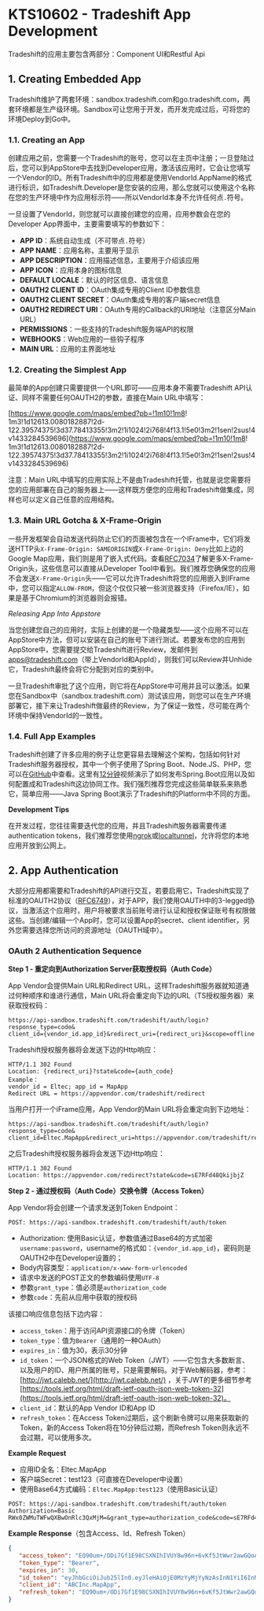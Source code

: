 # KTS10602 - Tradeshift App Development

Tradeshift的应用主要包含两部分：Component UI和Restful Api

## 1. Creating Embedded App

Tradeshift维护了两套环境：sandbox.tradeshift.com和go.tradeshift.com，两套环境都是生产级环境。Sandbox可让您用于开发，而开发完成过后，可将您的环境Deploy到Go中。

### 1.1. Creating an App

创建应用之前，您需要一个Tradeshift的账号，您可以在主页中注册；一旦登陆过后，您可以到AppStore中去找到Developer应用，激活该应用时，它会让您填写一个Vendor的ID。所有Tradeshift中的应用都是使用VendorId.AppName的格式进行标识，如Tradeshift.Developer是您安装的应用，那么您就可以使用这个名称在您的生产环境中作为应用标示符——所以VendorId本身不允许任何点`.`符号。

一旦设置了VendorId，则您就可以直接创建您的应用，应用参数会在您的Developer App界面中，主要需要填写的参数如下：

* **APP ID**：系统自动生成（不可带点`.`符号）
* **APP NAME**：应用名称，主要用于显示
* **APP DESCRIPTION**：应用描述信息，主要用于介绍该应用
* **APP ICON**：应用本身的图标信息
* **DEFAULT LOCALE**：默认的时区信息、语言信息
* **OAUTH2 CLIENT ID**：OAuth集成专用的Client ID参数信息
* **OAUTH2 CLIENT SECRET**：OAuth集成专用的客户端secret信息
* **OAUTH2 REDIRECT URI**：OAuth专用的Callback的URI地址（注意区分Main URL）
* **PERMISSIONS**：一些支持的Tradeshift服务端API的权限
* **WEBHOOKS**：Web应用的一些钩子程序
* **MAIN URL**：应用的主界面地址

### 1.2. Creating the Simplest App

最简单的App创建只需要提供一个URL即可——应用本身不需要Tradeshift API认证、同样不需要任何OAUTH2的参数，直接在Main URL中填写：

[https://www.google.com/maps/embed?pb=!1m10!1m8! 1m3!1d12613.0080182887!2d-122.39574375!3d37.78413355!3m2!1i1024!2i768!4f13.1!5e0!3m2!1sen!2sus!4v1433284539696](https://www.google.com/maps/embed?pb=!1m10!1m8! 1m3!1d12613.0080182887!2d-122.39574375!3d37.78413355!3m2!1i1024!2i768!4f13.1!5e0!3m2!1sen!2sus!4v1433284539696)

注意：Main URL中填写的应用实际上不是由Tradeshift托管，也就是说您需要将您的应用部署在自己的服务器上——这样既方便您的应用和Tradeshift做集成，同样也可以定义自己任意的应用结构。

### 1.3. Main URL Gotcha & X-Frame-Origin

一些开发框架会自动发送代码防止它们的页面被包含在一个IFrame中，它们将发送HTTP头`X-Frame-Origin: SAMEORIGIN`或`X-Frame-Origin: Deny`比如上边的Google Map应用，我们则是用了嵌入式代码。查看[RFC7034](https://tools.ietf.org/html/rfc7034)了解更多X-Frame-Origin头，这些信息可以直接从Developer Tool中看到。我们推荐您确保您的应用不会发送`X-Frame-Origin`头——它可以允许Tradeshift将您的应用嵌入到IFrame中，您可以指定`ALLOW-FROM`，但这个仅仅只被一些浏览器支持（Firefox/IE），如果是基于Chromium的浏览器则会报错。

_Releasing App Into Appstore_

当您创建您自己的应用时，实际上创建的是一个隐藏类型——这个应用不可以在AppStore中方法，但可以安装在自己的账号下进行测试。若要发布您的应用到AppStore中，您需要提交给Tradeshift进行Review，发邮件到[apps@tradeshift.com](mailto:apps@tradeshift.com)（带上VendorId和AppId），则我们可以Review并Unhide它，Tradeshift最终会将它分配到对应的类别中。

一旦Tradeshift审批了这个应用，则它将在AppStore中可用并且可以激活。如果您在Sandbox中（sandbox.tradeshift.com）测试该应用，则您可以在生产环境部署它，接下来让Tradeshift做最终的Review，为了保证一致性，尽可能在两个环境中保持VendorId的一致性。

### 1.4. Full App Examples

Tradeshift创建了许多应用的例子让您更容易去理解这个架构，包括如何针对Tradeshift服务器授权，其中一个例子使用了Spring Boot、Node.JS、PHP，您可以在[GitHub](https://github.com/Tradeshift/tradeshift-app-samples)中查看。这里有[12分钟](https://drive.google.com/file/d/0Bx2z3BvoWzgtU05QdFludEROZ2c/view)视频演示了如何发布Spring.Boot应用以及如何配置成和Tradeshift这边协同工作。我们强烈推荐您完成这些简单联系来熟悉它，简单应用——Java Spring Boot演示了Tradeshift的Platform中不同的方面。

**Development Tips**

在开发过程，您往往需要迭代您的应用，并且Tradeshift服务器需要传递authentication tokens，我们推荐您使用[ngrok](https://ngrok.com/)或[localtunnel](https://localtunnel.github.io/www/)，允许将您的本地应用开放到公网上。

## 2. App Authentication

大部分应用都需要和Tradeshift的API进行交互，若要启用它，Tradeshift实现了标准的OAUTH2协议（[RFC6749](https://tools.ietf.org/html/rfc6749)），对于APP，我们使用OAUTH中的3-legged协议，当激活这个应用时，用户将被要求当前账号进行认证和授权保证账号有权限做这些。当创建/编辑一个App时，您可以设置App的secret、client identifier，另外您需要选择您所访问的资源地址（OAUTH域中）。

### OAuth 2 Authentication Sequence

**Step 1 - 重定向到Authorization Server获取授权码（Auth Code）**

App Vendor会提供Main URL和Redirect URL，这样Tradeshift服务器就知道通过何种顺序和谁进行通信，Main URL将会重定向下边的URL（TS授权服务器）来获取授权码：

```
https://api-sandbox.tradeshift.com/tradeshift/auth/login?response_type=code&
client_id={vendor_id.app_id}&redirect_uri={redirect_uri}&scope=offline
```

Tradeshift授权服务器将会发送下边的Http响应：

```
HTTP/1.1 302 Found
Location: {redirect_uri}?state&code={auth_code}
Example：
vendor_id = Eltec; app_id = MapApp
Redirect URL = https://appvendor.com/tradeshift/redirect
```

当用户打开一个iFrame应用，App Vendor的Main URL将会重定向到下边地址：

```
https://api-sandbox.tradeshift.com/tradeshift/auth/login?response_type=code&
client_id=Eltec.MapApp&redirect_uri=https://appvendor.com/tradeshift/redirect&scope=offline
```

之后Tradeshift授权服务器将会发送下边Http响应：

```
HTTP/1.1 302 Found
Location: https://appvendor.com/redirect?state&code=sE7RFd48QkijbjZ
```

**Step 2 - 通过授权码（Auth Code）交换令牌（Access Token）**

App Vendor将会创建一个请求发送到Token Endpoint：

```
POST: https://api-sandbox.tradeshift.com/tradeshift/auth/token
```

* Authorization: 使用Basic认证，参数值通过Base64的方式加密`username:password`，username的格式如：`{vendor_id.app_id}`，密码则是OAUTH2中在Developer设置的；
* Body内容类型：`application/x-www-form-urlencoded`
* 请求中发送的POST正文的参数编码使用`UTF-8`
* 参数`grant_type`：值必须是`authorization_code`
* 参数`code`：先前从应用中获取的授权码

该接口响应信息包括下边内容：

* `access_token`：用于访问API资源接口的令牌（Token）
* `token_type`：值为`Bearer`（通用的一种OAuth）
* `expires_in`：值为30，表示30分钟
* `id_token`：一个JSON格式的Web Token（JWT）——它包含大多数断言、以及用户的ID、用户所属的账号，只是需要解码。对于Web解码器，参考：[http://jwt.calebb.net/](http://jwt.calebb.net/) ，关于JWT的更多细节参考[https://tools.ietf.org/html/draft-ietf-oauth-json-web-token-32](https://tools.ietf.org/html/draft-ietf-oauth-json-web-token-32)。
* `client_id`：默认的App Vendor ID和App ID
* `refresh_token`：在Access Token过期后，这个刷新令牌可以用来获取新的Token，新的Access Token将在10分钟后过期，而Refresh Token则永远不会过期，可以使用多次。

**Example Request**

* 应用ID全名：Eltec.MapApp
* 客户端Secret：test123（可直接在Developer中设置）
* 使用Base64方式编码：`Eltec.MapApp:test123`（使用Basic认证）

```
POST: https://api-sandbox.tradeshift.com/tradeshift/auth/token
Authorization=Basic RWx0ZWMuTWFwQXBwOnRlc3QxMjM=&grant_type=authorization_code&code=sE7RFd48QkijbjZE
```

**Example Response**（包含Access、Id、Refresh Token）

```json
{
   "access_token": "EQ90um+/ODi7Gf1E98CSXNIhIVUY8w96n+6vKf5JtWwr2awGQoACND0XCVOaeza+HNocg10QujGnw6VlxMng3z7eVe6RCFAlGayFD4p3wVvaWzQKECwRoVxFjwcX3XwOcwfE1tT1MTAHGKb435VUaIN7peD9zo6L5SbdTuX5jNZzz4GWiZjdDo7iWVZQ0HmB/HzrIi6goTIohazOUJepAEZWV8koHrMwpqJFaKAaFJDgecJMREm18eaXhZ55Un2L6wwPOqF3KPV0dj/7ycNVRPlWrUC6M1oVlH4zsrdEGVMvN6ccpnD3pcDskQwLNtmos8srCXvy7doMsKmm1tliB8hmrzh/P9Eywjw8xSKeiW0wWGpe/oYLEgL10loqVGUn1vGRBRR5GUjIs+ysBVAAWgIAAQ==",
   "token_type": "Bearer",
   "expires_in": 30,
   "id_token": "eyJhbGciOiJub25lIn0.eyJleHAiOjE0MzYyMjYyNzAsInN1YiI6InNtYStzYXJhaGJyb3duQHRyYWRlc2hpZnQuY29tIiwidXNlcklkIjoiMjFkMjVjOTItYzBmNy00NGZkLWJiMzgtMzhiZjZmYmE3NDBmIiwiYXVkIjpbIkFCQ0luYy5NYXBBcHAiXSwiaXNzIjoiaHR0cHM6XC9cL2FwaS1zYW5kYm94LnRyYWRlc2hpZnQuY29tXC90cmFkZXNoaWZ0XC8iLCJqdGkiOiJqMmFyQXhRNHJOMFVVQm1qIiwiY29tcGFueUlkIjoiMDZhY2Q5MmItNmNiNS00OWZlLWFmZWUtOWY3YTBmZjMxODU1IiwiaWF0IjoxNDM2MjI2MjQwfQ.",
   "client_id": "ABCInc.MapApp",
   "refresh_token": "EQ90um+/ODi7Gf1E98CSXNIhIVUY8w96n+6vKf5JtWwr2awGQoACS8+RJkINGl1T50JQSVbLfxNhMPYb50Wv/t1ULeNdiPHrVqU1r/1wkjw56M1xhYSkkrXJsS25KCfHecV8lbrCt9d80ZASR6QrHd1O5/gWQ3Hzg09xCefVLm2Apq1ZRihWUIx2CEQU6SR+0U6cNbbtY7JdW/iwhD2ygPW40deguOrqYHtwZKqG/vSR1InWMBEzRNC2EZmSKkAfx+qoQa8ZDGcLRMvn3d4Jqc2W57YNzpOSTu/z8+Yeiob1Eeg3Ocse44yivDEkv9N82AgLSxpkQgWhZglkh+OgSnFU0Lt5dvQl/KuRb8+CgdFAg6usaUU+NYf/31pp68kZb5G4+7bxcUjAjPG7BVADWgIAAQ=="
}
```



